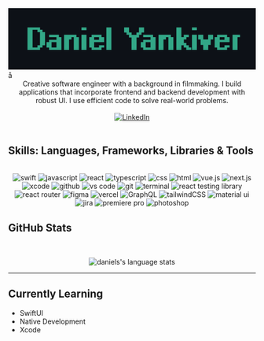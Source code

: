         
<!-- BANNER  -->
<div align="center">
    <img src="./banner-github.png" alt="banner" />
</div>
<!-- EMAIL & LINKEDIN --> 
<!-- <div align="center"> -->
    <!-- <a href="mailto:dyankiver@gmail.com" >
        <img src="https://img.shields.io/badge/email%20me-EA4335?style=for-the-badge&logo=gmail&logoColor=white" alt="Gmail" />
    </a>
    <a href="https://danielyankiver.medium.com/" >
        <img src="https://img.shields.io/badge/read%20my%20blog%20on%20medium-black?style=for-the-badge&logo=medium&logoColor=white" alt="Medium" />
    </a> 
    <a href="https://www.danielyankiver.com/">
        <img src="https://img.shields.io/badge/check%20out%20my%20Portfolio-042549?style=for-the-badge&logo=moleculer&logoColor=white" alt="Portfolio Website" />
    </a> -->
<!-- </div> -->

<!-- ### About Me -->å
<div align="center">
        Creative software engineer with a background in filmmaking. I build applications that incorporate frontend and backend development with robust UI. I use efficient code to solve real-world problems.
        <br/>
        <br/>
        <a href="https://www.linkedin.com/in/daniel-yankiver/" >
            <img src="https://img.shields.io/badge/visit%20my%20Linkedin-0A66C2?style=for-the-badge&logo=linkedin&logoColor=white" alt="LinkedIn" />
        </a>
</div>

<br/>

<h2>Skills: Languages, Frameworks, Libraries & Tools</h2>
<br/>
<div align="center">
    <img src="https://img.shields.io/badge/swift-F54A2A?style=for-the-badge&logo=swift&logoColor=white" alt="swift" />
    <img src="https://img.shields.io/badge/JavaScript-F7DF1E?style=for-the-badge&logo=javascript&logoColor=black" alt="javascript" /> 
    <img src="https://img.shields.io/badge/react-%2320232a.svg?style=for-the-badge&logo=react&logoColor=%2361DAFB" alt="react" />
    <img src="https://img.shields.io/badge/typescript-%23007ACC.svg?style=for-the-badge&logo=typescript&logoColor=white" alt="typescript" />
    <img src="https://img.shields.io/badge/css-1572B6?style=for-the-badge&logo=css3&logoColor=white" alt="css" />
    <img src="https://img.shields.io/badge/HTML-E34F26?style=for-the-badge&logo=html5&logoColor=white" alt="html" />
    <img src="https://img.shields.io/badge/Vue.js-35495E?style=for-the-badge&logo=vue.js&logoColor=4FC08D" alt="vue.js"/>
    <img src="https://img.shields.io/badge/nextjs-%23000000.svg?style=for-the-badge&logo=next.js&logoColor=white" alt="next.js"/>
    <img src="https://img.shields.io/badge/Xcode-007ACC?style=for-the-badge&logo=Xcode&logoColor=white" alt="xcode" />
    <img src="https://img.shields.io/badge/GitHub-100000?style=for-the-badge&logo=github&logoColor=white" alt="github" />
    <img src="https://img.shields.io/badge/vs%20code-007ACC?style=for-the-badge&logo=visual%20studio%20code&logoColor=white" alt="vs code" />
    <img src="https://img.shields.io/badge/Git-F05032?style=for-the-badge&logo=git&logoColor=white" alt="git" />
    <img src="https://img.shields.io/badge/terminal%20commands-black?style=for-the-badge&logo=windows%20terminal&logoColor=white" alt="terminal" />
    <img src="https://img.shields.io/badge/react_testing_librabry-%2320232a.svg?style=for-the-badge&logo=react&logoColor=%2361DAFB" alt="react testing library" />
    <img src="https://img.shields.io/badge/React_Router-CA4245?style=for-the-badge&logo=react-router&logoColor=white" alt="react router" />
    <img src="https://img.shields.io/badge/Figma-F24E1E?style=for-the-badge&logo=figma&logoColor=white" alt="figma" />
    <img src="https://img.shields.io/badge/vercel-%23000000.svg?style=for-the-badge&logo=vercel&logoColor=white" alt="vercel" />
    <img src="https://img.shields.io/badge/-GraphQL-E10098?style=for-the-badge&logo=graphql" alt="GraphQL"/>
    <img src="https://img.shields.io/badge/tailwindcss-%2338B2AC.svg?style=for-the-badge&logo=tailwind-css&logoColor=white" alt="tailwindCSS" />
    <img src="https://img.shields.io/badge/material--ui-0081CB?style=for-the-badge&logo=material-ui&logoColor=white" alt="material ui" />
    <img src="https://img.shields.io/badge/jira-%230A0FFF.svg?style=for-the-badge&logo=jira&logoColor=white" alt="jira" /> 
    <img src="https://img.shields.io/badge/Adobe%20Premiere%20Pro-9999FF.svg?style=for-the-badge&logo=Adobe%20Premiere%20Pro&logoColor=white" alt="premiere pro" />
    <img src="https://img.shields.io/badge/adobe%20photoshop-31A8FF?style=for-the-badge&logo=adobe%20photoshop&logoColor=white" alt="photoshop" />
    <!--     <img src="https://img.shields.io/badge/redux-%23593d88.svg?style=for-the-badge&logo=redux&logoColor=white" alt="redux" /> -->
    <!--     <img src="https://img.shields.io/badge/docker-%230db7ed.svg?style=for-the-badge&logo=docker&logoColor=white" alt="docker" /> -->
    <!--     <img src="https://img.shields.io/badge/Heroku-430098?style=for-the-badge&logo=heroku&logoColor=white" alt="heroku" /> -->
    <!--     <img src="https://img.shields.io/badge/Netlify-00C7B7?style=for-the-badge&logo=netlify&logoColor=white" alt="netlify" /> -->
    <!--     <img src="https://img.shields.io/badge/Ruby%20on%20rails-CC0000?style=for-the-badge&logo=ruby%20on%20rails&logoColor=white" alt="rails" /> -->
    <!--     <img src="https://img.shields.io/badge/Ruby-CC342D?style=for-the-badge&logo=ruby&logoColor=white" alt="ruby" /> -->
    <!--     <img src="https://img.shields.io/badge/bootstrap-7952B3?style=for-the-badge&logo=bootstrap&logoColor=white" alt="bootstrap" /> -->
    <!--     <img src="https://img.shields.io/badge/adobe-%23FF0000.svg?style=for-the-badge&logo=adobe&logoColor=white" alt="adobe"> -->
    <!--     <img src="https://img.shields.io/badge/postman-FF6C37?style=for-the-badge&logo=postman&logoColor=white" alt="postman" /> -->
    <!--     <img src="https://img.shields.io/badge/firebase-%23039BE5.svg?style=for-the-badge&logo=firebase&logoColor=white" alt="firebase"/> -->
    <!--     <img src="https://img.shields.io/badge/sqlite-003B57?style=for-the-badge&logo=sqlite&logoColor=white" alt="SQLite" /> -->
    <!--     <img src="https://img.shields.io/badge/semantic%20ui-35BDB2?style=for-the-badge&logo=semantic%20ui%20react&logoColor=white" alt="semantic ui" /> -->
    <!--     <img src="https://img.shields.io/badge/Notion-%23000000.svg?style=for-the-badge&logo=notion&logoColor=white" alt="notion"/> -->
</div>
<h2>GitHub Stats</h2>
<br/>
<p align="center">
    <img src="https://github-readme-stats-git-masterrstaa-rickstaa.vercel.app/api/top-langs/?username=danielyankiver&layout=compact&hide_border=true&theme=gotham" alt="daniels's language stats" />
<!--     <a href="https://github.com/danielyankiver"> -->
<!--         <img src="https://github-readme-stats-git-masterrstaa-rickstaa.vercel.app/api?username=danielyankiver&show_icons=true&hide=stars&hide_border=true&theme=gotham" alt="daniel's github stats" /> -->
<!--     </a> -->
</p>

---

<h2>Currently Learning</h2>

- SwiftUI
- Native Development
- Xcode

